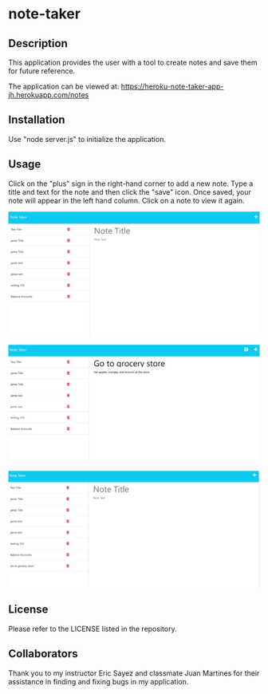 # note-taker

## Description

This application provides the user with a tool to create notes and save them for future reference. 

The application can be viewed at: https://heroku-note-taker-app-jh.herokuapp.com/notes 

## Installation

Use "node server.js" to initialize the application. 

## Usage

Click on the "plus" sign in the right-hand corner to add a new note. Type a title and text for the note and then click the "save" icon. Once saved, your note will appear in the left hand column. Click on a note to view it again. 

![Application Screenshot](./public/assets/Images/note%20taker%20one.png)

![Application Screenshot](./public/assets/Images/note%20taker%20two.png)

![Application Screenshot](./public/assets/Images/note%20taker%20three.png)

## License

Please refer to the LICENSE listed in the repository. 

## Collaborators

Thank you to my instructor Eric Sayez and classmate Juan Martines for their assistance in finding and fixing bugs in my application. 